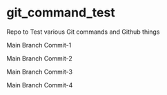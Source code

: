 # git_command_test

Repo to Test various Git commands and Github things

Main Branch Commit-1

Main Branch Commit-2

Main Branch Commit-3

Main Branch Commit-4